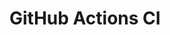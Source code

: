 # GitHub Actions CI
































































































































































































































































































































































































































































































































































































































































































































































































































































































































































































































































































































































































































































































































































































































































































































































































































































































































































































































































































































































































































































































































































































































































































































































































































































































































































